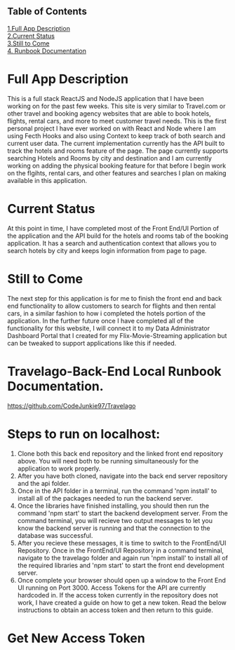 ## Table of Contents
[1.Full App Description](#full-app-description)\
[2.Current Status](#current-status)\
[3.Still to Come](#still-to-come)\
[4. Runbook Documentation](#steps-to-run-on-localhost)

# Full App Description
This is a full stack ReactJS and NodeJS application that I have been working on for the past few weeks. This site is very similar to Travel.com or other travel and booking agency websites that are able to book hotels, flights, rental cars, and more to meet customer travel needs. This is the first personal project I have ever worked on with React and Node where I am using Fecth Hooks and also using Context to keep track of both search and current user data. The current implementation currently has the API built to track the hotels and rooms feature of the page. The page currently supports searching Hotels and Rooms by city and destination and I am currently working on adding the physical booking feature for that before I begin work on the flgihts, rental cars, and other features and searches I plan on making available in this application. 

# Current Status
At this point in time, I have completed most of the Front End/UI Portion of the application and the API build for the hotels and rooms tab of the booking application. It has a search and authentication context that allows you to search hotels by city and keeps login information from page to page.

# Still to Come
The next step for this application is for me to finish the front end and back end functionality to allow customers to search for flights and then rental cars, in a similar fashion to how i completed the hotels portion of the application. In the further future once I have completed all of the functionality for this website, I will connect it to my Data Administrator Dashboard Portal that I created for my Flix-Movie-Streaming application but can be tweaked to support applications like this if needed.
# Travelago-Back-End Local Runbook Documentation.
https://github.com/CodeJunkie97/Travelago

# Steps to run on localhost:
1. Clone both this back end repository and the linked front end repository above. You will need both to be running simultaneously for the application to work properly.
2. After you have both cloned, navigate into the back end server repository and the api folder.
3. Once in the API folder in a terminal, run the command 'npm install' to install all of the packages needed to run the backend server.
4. Once the libraries have finished installing, you should then run the command 'npm start' to start the backend development server. From the command terminal, you will recieve two output messages to let you know the backend server is running and that the connection to the database was successful.
5. After you recieve these messages, it is time to switch to the FrontEnd/UI Repository. Once in the FrontEnd/UI Repository in a command terminal, navigate to the travelago folder and again run 'npm install' to install all of the required libraries and 'npm start' to start the front end development server.
6. Once complete your browser should open up a window to the Front End UI running on Port 3000. Access Tokens for the API are currently hardcoded in. If the access token currently in the repository does not work, I have created a guide on how to get a new token. Read the below instructions to obtain an access token and then return to this guide.


# Get New Access Token
